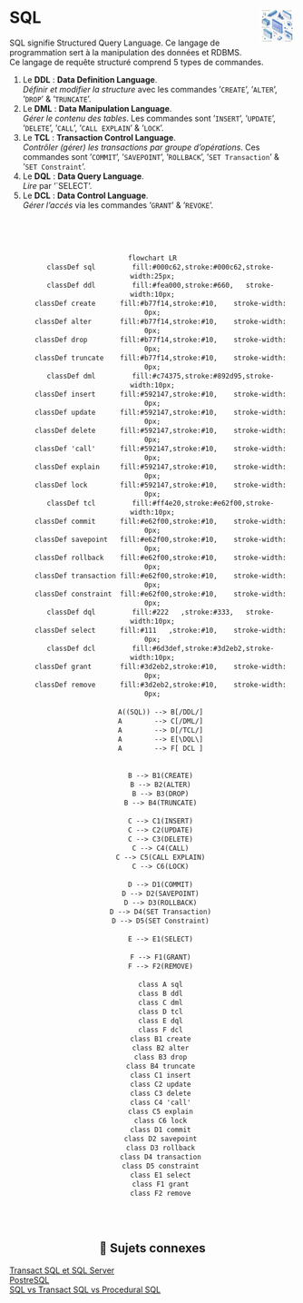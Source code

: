 # **SQL** <a href="https://github.com/MiKL5/bi/"><img src="../assets/atomicDs.png" alt="Data science" align="right" height="64px"></a>
SQL signifie Structured Query Language. Ce langage de programmation sert à la manipulation des données et RDBMS.  
Ce langage de requête structuré comprend 5 types de commandes.
1. Le **DDL** : **Data Definition Language**.  
   _Définir et modifier la structure_ avec les commandes ’`CREATE`’, ’`ALTER`’, ’`DROP`’ & ’`TRUNCATE`’.
2. Le **DML** : **Data Manipulation Language**.  
   _Gérer le contenu des tables_. Les commandes sont ’`INSERT`’, ’`UPDATE`’, ’`DELETE`’, ’`CALL`’, ’`CALL EXPLAIN`’ & ’`LOCK`’.
3. Le **TCL** : **Transaction Control Language**.  
   _Contrôler (gérer) les transactions par groupe d’opérations_. Ces commandes sont ’`COMMIT`’, ’`SAVEPOINT`’, ’`ROLLBACK`’, ’`SET Transaction`’ & ’`SET Constraint`’.
4. Le **DQL** : **Data Query Language**.  
   _Lire_ par ’`SELECT’.
5. Le **DCL** : **Data Control Language**.  
   _Gérer l’accés_ via les commandes ’`GRANT`’ & ’`REVOKE`’.

<br><div align="center"><br>

```mermaid
flowchart LR
    classDef sql         fill:#000c62,stroke:#000c62,stroke-width:25px;
    classDef ddl         fill:#fea000,stroke:#660,   stroke-width:10px;
    classDef create      fill:#b77f14,stroke:#10,    stroke-width: 0px;
    classDef alter       fill:#b77f14,stroke:#10,    stroke-width: 0px;
    classDef drop        fill:#b77f14,stroke:#10,    stroke-width: 0px;
    classDef truncate    fill:#b77f14,stroke:#10,    stroke-width: 0px;
    classDef dml         fill:#c74375,stroke:#892d95,stroke-width:10px;
    classDef insert      fill:#592147,stroke:#10,    stroke-width: 0px;
    classDef update      fill:#592147,stroke:#10,    stroke-width: 0px;
    classDef delete      fill:#592147,stroke:#10,    stroke-width: 0px;
    classDef 'call'      fill:#592147,stroke:#10,    stroke-width: 0px;
    classDef explain     fill:#592147,stroke:#10,    stroke-width: 0px;
    classDef lock        fill:#592147,stroke:#10,    stroke-width: 0px;
    classDef tcl         fill:#ff4e20,stroke:#e62f00,stroke-width:10px;
    classDef commit      fill:#e62f00,stroke:#10,    stroke-width: 0px;
    classDef savepoint   fill:#e62f00,stroke:#10,    stroke-width: 0px;
    classDef rollback    fill:#e62f00,stroke:#10,    stroke-width: 0px;
    classDef transaction fill:#e62f00,stroke:#10,    stroke-width: 0px;
    classDef constraint  fill:#e62f00,stroke:#10,    stroke-width: 0px;
    classDef dql         fill:#222   ,stroke:#333,   stroke-width:10px;
    classDef select      fill:#111   ,stroke:#10,    stroke-width: 0px;
    classDef dcl         fill:#6d3def,stroke:#3d2eb2,stroke-width:10px;
    classDef grant       fill:#3d2eb2,stroke:#10,    stroke-width: 0px;
    classDef remove      fill:#3d2eb2,stroke:#10,    stroke-width: 0px;

    A((SQL)) --> B[/DDL/]
    A        --> C[/DML/]
    A        --> D[/TCL/]
    A        --> E[\DQL\]
    A        --> F[ DCL ]


    B --> B1(CREATE)
    B --> B2(ALTER)
    B --> B3(DROP)
    B --> B4(TRUNCATE)

    C --> C1(INSERT)
    C --> C2(UPDATE)
    C --> C3(DELETE)
    C --> C4(CALL)
    C --> C5(CALL EXPLAIN)
    C --> C6(LOCK)

    D --> D1(COMMIT)
    D --> D2(SAVEPOINT)
    D --> D3(ROLLBACK)
    D --> D4(SET Transaction)
    D --> D5(SET Constraint)

    E --> E1(SELECT)

    F --> F1(GRANT)
    F --> F2(REMOVE)

    class A sql
    class B ddl
    class C dml
    class D tcl
    class E dql
    class F dcl
    class B1 create
    class B2 alter
    class B3 drop
    class B4 truncate
    class C1 insert
    class C2 update
    class C3 delete
    class C4 'call'
    class C5 explain
    class C6 lock
    class D1 commit
    class D2 savepoint
    class D3 rollback
    class D4 transaction
    class D5 constraint
    class E1 select
    class F1 grant
    class F2 remove
```
<br><br>

<h2 align="center"><b>🔗  Sujets connexes</b></h2></div>

[Transact SQL et SQL Server](https://github.com/MiKL5/TSQL/)  
[PostreSQL](https://github.com/MiKL5/PostgreSQL/)  
[SQL vs Transact SQL vs Procedural SQL](https://github.com/MiKL5/TSQL/docs/comprae)